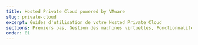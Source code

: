 ```yaml
---
title: Hosted Private Cloud powered by VMware
slug: private-cloud
excerpt: Guides d'utilisation de votre Hosted Private Cloud
sections: Premiers pas, Gestion des machines virtuelles, Fonctionnalités OVHcloud, NSX, Fonctionnalités VMware vSphere, NSX-T, Outils de migration des Machines Virtuelles, Zerto, vRops, Informations Meltdown et Spectre, Services et options OVHcloud, FAQ
order: 01
---
```


